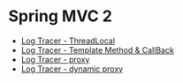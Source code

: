 # Spring MVC 2

* [Log Tracer - ThreadLocal](./advanced)
* [Log Tracer - Template Method & CallBack](./advanced_templateMethod)
* [Log Tracer - proxy](./proxy)
* [Log Tracer - dynamic proxy](./jdkdynamic)
